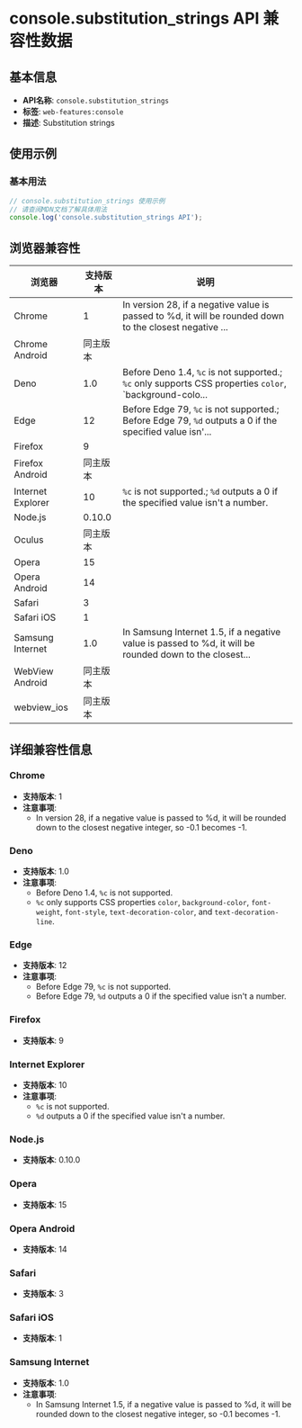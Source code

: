 # console.substitution_strings API 兼容性数据

## 基本信息

- **API名称**: `console.substitution_strings`
- **标签**: `web-features:console`
- **描述**: Substitution strings

## 使用示例

### 基本用法

```javascript
// console.substitution_strings 使用示例
// 请查阅MDN文档了解具体用法
console.log('console.substitution_strings API');
```

## 浏览器兼容性

| 浏览器 | 支持版本 | 说明 |
|--------|----------|------|
| Chrome | 1 | In version 28, if a negative value is passed to %d, it will be rounded down to the closest negative ... |
| Chrome Android | 同主版本 |  |
| Deno | 1.0 | Before Deno 1.4, `%c` is not supported.; `%c` only supports CSS properties `color`, `background-colo... |
| Edge | 12 | Before Edge 79, `%c` is not supported.; Before Edge 79, `%d` outputs a 0 if the specified value isn'... |
| Firefox | 9 |  |
| Firefox Android | 同主版本 |  |
| Internet Explorer | 10 | `%c` is not supported.; `%d` outputs a 0 if the specified value isn't a number. |
| Node.js | 0.10.0 |  |
| Oculus | 同主版本 |  |
| Opera | 15 |  |
| Opera Android | 14 |  |
| Safari | 3 |  |
| Safari iOS | 1 |  |
| Samsung Internet | 1.0 | In Samsung Internet 1.5, if a negative value is passed to %d, it will be rounded down to the closest... |
| WebView Android | 同主版本 |  |
| webview_ios | 同主版本 |  |

## 详细兼容性信息

### Chrome

- **支持版本**: 1
- **注意事项**:
  - In version 28, if a negative value is passed to %d, it will be rounded down to the closest negative integer, so -0.1 becomes -1.

### Deno

- **支持版本**: 1.0
- **注意事项**:
  - Before Deno 1.4, `%c` is not supported.
  - `%c` only supports CSS properties `color`, `background-color`, `font-weight`, `font-style`, `text-decoration-color`, and `text-decoration-line`.

### Edge

- **支持版本**: 12
- **注意事项**:
  - Before Edge 79, `%c` is not supported.
  - Before Edge 79, `%d` outputs a 0 if the specified value isn't a number.

### Firefox

- **支持版本**: 9

### Internet Explorer

- **支持版本**: 10
- **注意事项**:
  - `%c` is not supported.
  - `%d` outputs a 0 if the specified value isn't a number.

### Node.js

- **支持版本**: 0.10.0

### Opera

- **支持版本**: 15

### Opera Android

- **支持版本**: 14

### Safari

- **支持版本**: 3

### Safari iOS

- **支持版本**: 1

### Samsung Internet

- **支持版本**: 1.0
- **注意事项**:
  - In Samsung Internet 1.5, if a negative value is passed to %d, it will be rounded down to the closest negative integer, so -0.1 becomes -1.


